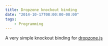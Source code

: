 ```yaml
---
title: Dropzone knockout binding
date: "2014-10-17T08:00:00-08:00"
tags: 
    - Programming
---
```


A very simple knockout binding for <a href="http://www.dropzonejs.com/">dropzone.js</a>

<script src="https://gist.github.com/csim/4513ae3316104e6f474d.js?file=dropzone.knockout.js"></script>

<script src="https://gist.github.com/csim/4513ae3316104e6f474d.js?file=usage.html"></script>
